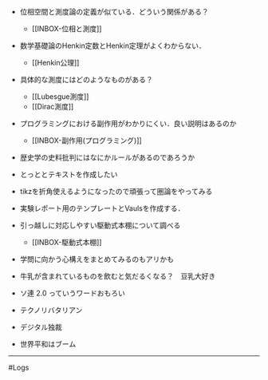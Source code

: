 - 位相空間と測度論の定義が似ている．どういう関係がある？
	- [[INBOX-位相と測度]]
- 数学基礎論のHenkin定数とHenkin定理がよくわからない．
	- [[Henkin公理]]
- 具体的な測度にはどのようなものがある？
	- [[Lubesgue測度]]
	- [[Dirac測度]]
- プログラミングにおける副作用がわかりにくい．良い説明はあるのか
	- [[INBOX-副作用(プログラミング)]]
- 歴史学の史料批判にはなにかルールがあるのであろうか
- とっととテキストを作成したい
- tikzを折角使えるようになったので頑張って圏論をやってみる

- 実験レポート用のテンプレートとVaulsを作成する．
- 引っ越しに対応しやすい駆動式本棚について調べる
	- [[INBOX-駆動式本棚]]
- 学問に向かう心構えをまとめてみるのもアリかも
- 牛乳が含まれているものを飲むと気だるくなる？　豆乳大好き

- ソ連 2.0 っていうワードおもろい
- テクノリバタリアン
- デジタル独裁
- 世界平和はブーム
---
#Logs 